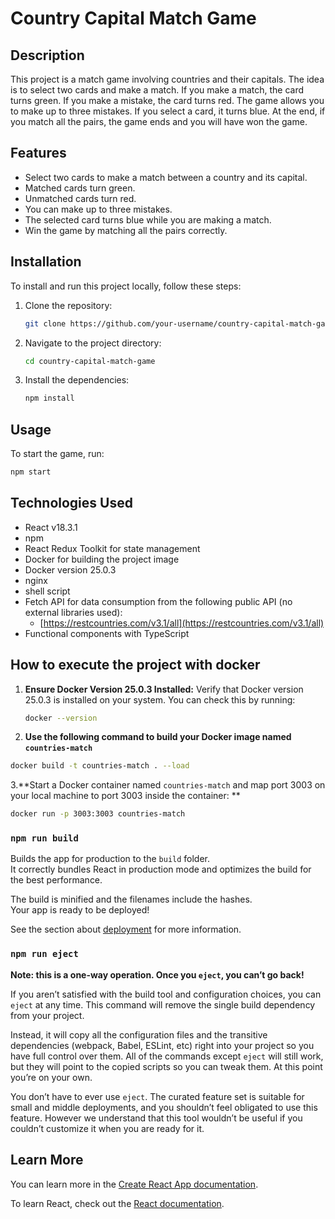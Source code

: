 # Country Capital Match Game

## Description

This project is a match game involving countries and their capitals. The idea is to select two cards and make a match. If you make a match, the card turns green. If you make a mistake, the card turns red. The game allows you to make up to three mistakes. If you select a card, it turns blue. At the end, if you match all the pairs, the game ends and you will have won the game.

## Features

- Select two cards to make a match between a country and its capital.
- Matched cards turn green.
- Unmatched cards turn red.
- You can make up to three mistakes.
- The selected card turns blue while you are making a match.
- Win the game by matching all the pairs correctly.

## Installation

To install and run this project locally, follow these steps:

1. Clone the repository:
    ```sh
    git clone https://github.com/your-username/country-capital-match-game.git
    ```
2. Navigate to the project directory:
    ```sh
    cd country-capital-match-game
    ```
3. Install the dependencies:
    ```sh
    npm install
    ```

## Usage

To start the game, run:
```sh
npm start
```
## Technologies Used

- React v18.3.1
- npm
- React Redux Toolkit for state management
- Docker for building the project image
- Docker version 25.0.3
- nginx
- shell script
- Fetch API for data consumption from the following public API (no external libraries used):
  - [https://restcountries.com/v3.1/all](https://restcountries.com/v3.1/all)
- Functional components with TypeScript

## How to execute the project with docker
1. **Ensure Docker Version 25.0.3 Installed:**
   Verify that Docker version 25.0.3 is installed on your system. You can check this by running:
   ```sh
   docker --version
2. **Use the following command to build your Docker image named `countries-match`**
```sh
docker build -t countries-match . --load
```
3.**Start a Docker container named `countries-match` and map port 3003 on your local machine to port 3003 inside the container: ** 
```sh
docker run -p 3003:3003 countries-match
```

### `npm run build`

Builds the app for production to the `build` folder.\
It correctly bundles React in production mode and optimizes the build for the best performance.

The build is minified and the filenames include the hashes.\
Your app is ready to be deployed!

See the section about [deployment](https://facebook.github.io/create-react-app/docs/deployment) for more information.

### `npm run eject`

**Note: this is a one-way operation. Once you `eject`, you can’t go back!**

If you aren’t satisfied with the build tool and configuration choices, you can `eject` at any time. This command will remove the single build dependency from your project.

Instead, it will copy all the configuration files and the transitive dependencies (webpack, Babel, ESLint, etc) right into your project so you have full control over them. All of the commands except `eject` will still work, but they will point to the copied scripts so you can tweak them. At this point you’re on your own.

You don’t have to ever use `eject`. The curated feature set is suitable for small and middle deployments, and you shouldn’t feel obligated to use this feature. However we understand that this tool wouldn’t be useful if you couldn’t customize it when you are ready for it.

## Learn More

You can learn more in the [Create React App documentation](https://facebook.github.io/create-react-app/docs/getting-started).

To learn React, check out the [React documentation](https://reactjs.org/).
